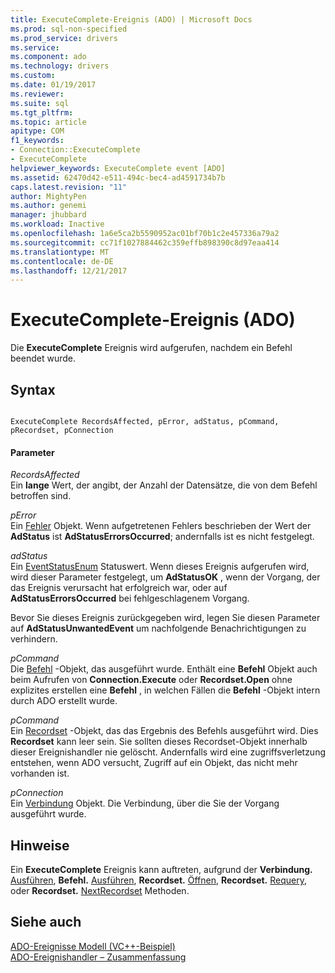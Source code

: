 ```yaml
---
title: ExecuteComplete-Ereignis (ADO) | Microsoft Docs
ms.prod: sql-non-specified
ms.prod_service: drivers
ms.service: 
ms.component: ado
ms.technology: drivers
ms.custom: 
ms.date: 01/19/2017
ms.reviewer: 
ms.suite: sql
ms.tgt_pltfrm: 
ms.topic: article
apitype: COM
f1_keywords:
- Connection::ExecuteComplete
- ExecuteComplete
helpviewer_keywords: ExecuteComplete event [ADO]
ms.assetid: 62470d42-e511-494c-bec4-ad4591734b7b
caps.latest.revision: "11"
author: MightyPen
ms.author: genemi
manager: jhubbard
ms.workload: Inactive
ms.openlocfilehash: 1a6e5ca2b5590952ac01bf70b1c2e457336a79a2
ms.sourcegitcommit: cc71f1027884462c359effb898390c8d97eaa414
ms.translationtype: MT
ms.contentlocale: de-DE
ms.lasthandoff: 12/21/2017
---
```

# <a name="executecomplete-event-ado"></a>ExecuteComplete-Ereignis (ADO)
Die **ExecuteComplete** Ereignis wird aufgerufen, nachdem ein Befehl beendet wurde.  
  
## <a name="syntax"></a>Syntax  
  
```  
  
ExecuteComplete RecordsAffected, pError, adStatus, pCommand, pRecordset, pConnection  
```  
  
#### <a name="parameters"></a>Parameter  
 *RecordsAffected*  
 Ein **lange** Wert, der angibt, der Anzahl der Datensätze, die von dem Befehl betroffen sind.  
  
 *pError*  
 Ein [Fehler](../../../ado/reference/ado-api/error-object.md) Objekt. Wenn aufgetretenen Fehlers beschrieben der Wert der **AdStatus** ist **AdStatusErrorsOccurred**; andernfalls ist es nicht festgelegt.  
  
 *adStatus*  
 Ein [EventStatusEnum](../../../ado/reference/ado-api/eventstatusenum.md) Statuswert. Wenn dieses Ereignis aufgerufen wird, wird dieser Parameter festgelegt, um **AdStatusOK** , wenn der Vorgang, der das Ereignis verursacht hat erfolgreich war, oder auf **AdStatusErrorsOccurred** bei fehlgeschlagenem Vorgang.  
  
 Bevor Sie dieses Ereignis zurückgegeben wird, legen Sie diesen Parameter auf **AdStatusUnwantedEvent** um nachfolgende Benachrichtigungen zu verhindern.  
  
 *pCommand*  
 Die [Befehl](../../../ado/reference/ado-api/command-object-ado.md) -Objekt, das ausgeführt wurde. Enthält eine **Befehl** Objekt auch beim Aufrufen von **Connection.Execute** oder **Recordset.Open** ohne explizites erstellen eine **Befehl** , in welchen Fällen die **Befehl** -Objekt intern durch ADO erstellt wurde.  
  
 *pCommand*  
 Ein [Recordset](../../../ado/reference/ado-api/recordset-object-ado.md) -Objekt, das das Ergebnis des Befehls ausgeführt wird. Dies **Recordset** kann leer sein. Sie sollten dieses Recordset-Objekt innerhalb dieser Ereignishandler nie gelöscht. Andernfalls wird eine zugriffsverletzung entstehen, wenn ADO versucht, Zugriff auf ein Objekt, das nicht mehr vorhanden ist.  
  
 *pConnection*  
 Ein [Verbindung](../../../ado/reference/ado-api/connection-object-ado.md) Objekt. Die Verbindung, über die Sie der Vorgang ausgeführt wurde.  
  
## <a name="remarks"></a>Hinweise  
 Ein **ExecuteComplete** Ereignis kann auftreten, aufgrund der **Verbindung.** [Ausführen](../../../ado/reference/ado-api/execute-method-ado-connection.md), **Befehl.** [Ausführen](../../../ado/reference/ado-api/execute-method-ado-command.md), **Recordset.** [Öffnen](../../../ado/reference/ado-api/open-method-ado-recordset.md), **Recordset.** [Requery](../../../ado/reference/ado-api/requery-method.md), oder **Recordset.** [NextRecordset](../../../ado/reference/ado-api/nextrecordset-method-ado.md) Methoden.  
  
## <a name="see-also"></a>Siehe auch  
 [ADO-Ereignisse Modell (VC++-Beispiel)](../../../ado/reference/ado-api/ado-events-model-example-vc.md)   
 [ADO-Ereignishandler – Zusammenfassung](../../../ado/guide/data/ado-event-handler-summary.md)
